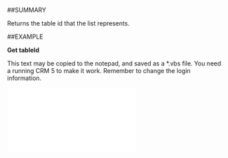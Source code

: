 

##SUMMARY


Returns the table id that the list represents.



##EXAMPLE

**Get tableId**

This text may be copied to the notepad, and saved as a *.vbs file. You need a running CRM 5 to make it work. Remember to change the login information.

![](../../Examples/vbs/IListTextItem.Table.vbs.txt)





